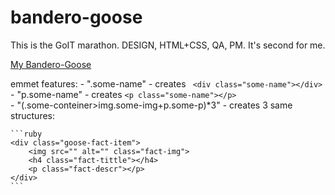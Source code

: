 # bandero-goose
This is the GoIT marathon. DESIGN, HTML+CSS, QA, PM. It's second for me.  
  
[My Bandero-Goose](https://bandero-goose.netlify.app/)  
  
emmet features:
    - ".some-name" - creates  ``` <div class="some-name"></div>```
    - "p.some-name" - creates  ```<p class="some-name"></p>```  
    - "(.some-conteiner>img.some-img+p.some-p)*3" - creates 3 same structures: 
    
    ```ruby  
    <div class="goose-fact-item">  
        <img src="" alt="" class="fact-img">  
        <h4 class="fact-tittle"></h4>  
        <p class="fact-descr"></p>  
    </div>  
    ```
